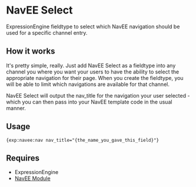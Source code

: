 NavEE Select
============

ExpressionEngine fieldtype to select which NavEE navigation should be used for a specific channel entry.

## How it works
It's pretty simple, really. Just add NavEE Select as a fieldtype into any channel you where you want your users to have the ability to select the appropriate navigation for their page. When you create the fieldtype, you will be able to limit which navigations are available for that channel.

NavEE Select will output the nav_title for the navigation your user selected - which you can then pass into your NavEE template code in the usual manner.

## Usage

	{exp:navee:nav nav_title="{the_name_you_gave_this_field}"}

## Requires
* ExpressionEngine
* [NavEE Module](http://fromtheoutfit.com/navee)